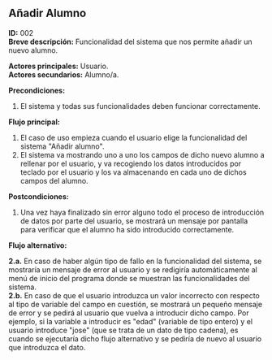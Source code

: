 ## Añadir Alumno

**ID:** 002   
**Breve descripción:** Funcionalidad del sistema que nos permite añadir un nuevo alumno.


**Actores principales:** Usuario.  
**Actores secundarios:** Alumno/a.

**Precondiciones:**

1. El sistema y todas sus funcionalidades deben funcionar correctamente.



**Flujo principal:**

1. El caso de uso empieza cuando el usuario elige la funcionalidad del sistema "Añadir alumno".
2. El sistema va mostrando uno a uno los campos de dicho nuevo alumno a rellenar por el usuario, y va recogiendo los datos introducidos por teclado por el usuario y los va almacenando en cada uno de dichos campos del alumno.


**Postcondiciones:**

1. Una vez haya finalizado sin error alguno todo el proceso de introducción de datos por parte del usuario, se mostrará un mensaje por pantalla para verificar que el alumno ha sido introducido correctamente.


**Flujo alternativo:**    

**2.a.** En caso de haber algún tipo de fallo en la funcionalidad del sistema, se mostraría un mensaje de error al usuario y se redigiría automáticamente al menú de inicio del programa donde se muestran las funcionalidades del sistema.  
**2.b.** En caso de que el usuario introduzca un valor incorrecto con respecto al tipo de variable del campo en cuestión, se mostrará un pequeño mensaje de error y se pedirá al usuario que vuelva a introducir dicho campo. Por ejemplo, si la variable a introducir es "edad" (variable de tipo entero) y el usuario introduce "jose" (que se trata de un dato de tipo cadena), es cuando se ejecutaría dicho flujo alternativo y se pediría de nuevo al usuario que introduzca el dato.

